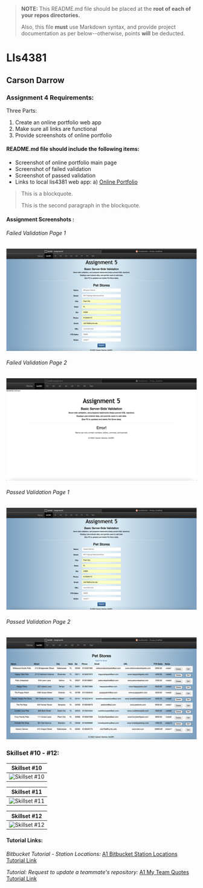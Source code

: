 > **NOTE:** This README.md file should be placed at the **root of each of your repos directories.**
>
>Also, this file **must** use Markdown syntax, and provide project documentation as per below--otherwise, points **will** be deducted.
>

# LIs4381

## Carson Darrow

### Assignment 4 Requirements:

Three Parts:

1. Create an online portfolio web app
2. Make sure all links are functional
3. Provide screenshots of online portfolio

#### README.md file should include the following items:

* Screenshot of online portfolio main page
* Screenshot of failed validation
* Screenshot of passed validation
* Links to local lis4381 web app: a) [Online Portfolio](http://localhost:8080/repos/lis4381/a5/index.php)



> This is a blockquote.
> 
> This is the second paragraph in the blockquote.
>

#### Assignment Screenshots :

###### Failed Validation Page 1
![Invalid](img/invalid.png)

###### Failed Validation Page 2
![Failed Validation](img/failed.png)

###### Passed Validation Page 1
![Valid](img/valid.png)

###### Passed Validation Page 2
![Passed](img/passed.png)



### Skillset #10 - #12:

| Skillset #10 |
| -------------- |
| ![Skillset #10](img/ss10.png) |

| Skillset #11 |
| -------------- |
![Skillset #11](img/ss11.png) | 

| Skillset #12 |
| -------------- |
![Skillset #12](img/ss12.png) |






#### Tutorial Links:

*Bitbucket Tutorial - Station Locations:*
[A1 Bitbucket Station Locations Tutorial Link](https://bitbucket.org/cbd19a/bitbucketstationlocations/ "Bitbucket Station Locations")

*Tutorial: Request to update a teammate's repository:*
[A1 My Team Quotes Tutorial Link](https://bitbucket.org/username/myteamquotes/ "My Team Quotes Tutorial")

